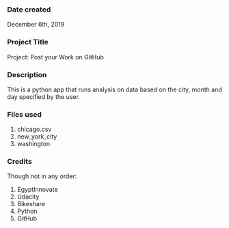 ### Date created
December 6th, 2019

### Project Title
Project: Post your Work on GitHub

### Description
This is a python app that runs analysis on data based on the city, month and day specified by the user.

### Files used
1. chicago.csv
2. new_york_city
3. washington

### Credits
Though not in any order:
1. EgyptInnovate
2. Udacity
3. Bikeshare
4. Python
5. GitHub

